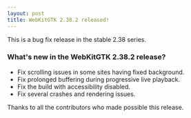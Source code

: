 ```yaml
---
layout: post
title: WebKitGTK 2.38.2 released!
---
```


This is a bug fix release in the stable 2.38 series.

### What's new in the WebKitGTK 2.38.2 release?

 - Fix scrolling issues in some sites having fixed background.
 - Fix prolonged buffering during progressive live playback.
 - Fix the build with accessibility disabled.
 - Fix several crashes and rendering issues.

Thanks to all the contributors who made possible this release.